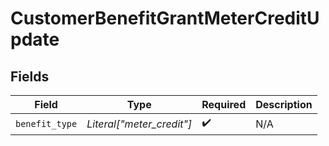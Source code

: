 # CustomerBenefitGrantMeterCreditUpdate


## Fields

| Field                     | Type                      | Required                  | Description               |
| ------------------------- | ------------------------- | ------------------------- | ------------------------- |
| `benefit_type`            | *Literal["meter_credit"]* | :heavy_check_mark:        | N/A                       |